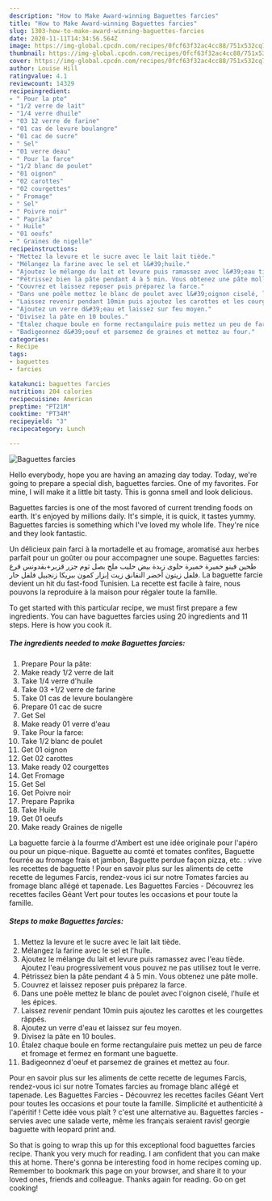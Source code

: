 ```yaml
---
description: "How to Make Award-winning Baguettes farcies"
title: "How to Make Award-winning Baguettes farcies"
slug: 1303-how-to-make-award-winning-baguettes-farcies
date: 2020-11-11T14:34:56.564Z
image: https://img-global.cpcdn.com/recipes/0fcf63f32ac4cc88/751x532cq70/baguettes-farcies-photo-principale-de-la-recette.jpg
thumbnail: https://img-global.cpcdn.com/recipes/0fcf63f32ac4cc88/751x532cq70/baguettes-farcies-photo-principale-de-la-recette.jpg
cover: https://img-global.cpcdn.com/recipes/0fcf63f32ac4cc88/751x532cq70/baguettes-farcies-photo-principale-de-la-recette.jpg
author: Louise Hill
ratingvalue: 4.1
reviewcount: 14329
recipeingredient:
- " Pour la pte"
- "1/2 verre de lait"
- "1/4 verre dhuile"
- "03 12 verre de farine"
- "01 cas de levure boulangre"
- "01 cac de sucre"
- " Sel"
- "01 verre deau"
- " Pour la farce"
- "1/2 blanc de poulet"
- "01 oignon"
- "02 carottes"
- "02 courgettes"
- " Fromage"
- " Sel"
- " Poivre noir"
- " Paprika"
- " Huile"
- "01 oeufs"
- " Graines de nigelle"
recipeinstructions:
- "Mettez la levure et le sucre avec le lait lait tiède."
- "Mélangez la farine avec le sel et l&#39;huile."
- "Ajoutez le mélange du lait et levure puis ramassez avec l&#39;eau tiède. Ajoutez l&#39;eau progressivement vous pouvez ne pas utilisez tout le verre."
- "Pétrissez bien la pâte pendant 4 à 5 min. Vous obtenez une pâte molle."
- "Couvrez et laissez reposer puis préparez la farce."
- "Dans une poêle mettez le blanc de poulet avec l&#39;oignon ciselé, l&#39;huile et les épices."
- "Laissez revenir pendant 10min puis ajoutez les carottes et les courgettes râppés."
- "Ajoutez un verre d&#39;eau et laissez sur feu moyen."
- "Divisez la pâte en 10 boules."
- "Étalez chaque boule en forme rectangulaire puis mettez un peu de farce et fromage et fermez en formant une baguette."
- "Badigeonnez d&#39;oeuf et parsemez de graines et mettez au four."
categories:
- Recipe
tags:
- baguettes
- farcies

katakunci: baguettes farcies 
nutrition: 204 calories
recipecuisine: American
preptime: "PT21M"
cooktime: "PT34M"
recipeyield: "3"
recipecategory: Lunch

---
```



![Baguettes farcies](https://img-global.cpcdn.com/recipes/0fcf63f32ac4cc88/751x532cq70/baguettes-farcies-photo-principale-de-la-recette.jpg)

Hello everybody, hope you are having an amazing day today. Today, we're going to prepare a special dish, baguettes farcies. One of my favorites. For mine, I will make it a little bit tasty. This is gonna smell and look delicious.

Baguettes farcies is one of the most favored of current trending foods on earth. It's enjoyed by millions daily. It's simple, it is quick, it tastes yummy. Baguettes farcies is something which I've loved my whole life. They're nice and they look fantastic.

Un délicieux pain farci à la mortadelle et au fromage, aromatisé aux herbes parfait pour un goûter ou pour accompagner une soupe. Baguettes farcies: طحين فينو خميرة خميرة حلوى زبدة بيض حليب ملح بصل ثوم جزر قزبر+بقدونس قرع فلفل زيتون أخضر النقانق زيت إبزار كمون ببريكا زنجبيل فلفل حار. La baguette farcie devient un hit du fast-food Tunisien. La recette est facile à faire, nous pouvons la reproduire à la maison pour régaler toute la famille.


To get started with this particular recipe, we must first prepare a few ingredients. You can have baguettes farcies using 20 ingredients and 11 steps. Here is how you cook it.

<!--inarticleads1-->

##### The ingredients needed to make Baguettes farcies:

1. Prepare  Pour la pâte:
1. Make ready 1/2 verre de lait
1. Take 1/4 verre d&#39;huile
1. Take 03 +1/2 verre de farine
1. Take 01 cas de levure boulangère
1. Prepare 01 cac de sucre
1. Get  Sel
1. Make ready 01 verre d&#39;eau
1. Take  Pour la farce:
1. Take 1/2 blanc de poulet
1. Get 01 oignon
1. Get 02 carottes
1. Make ready 02 courgettes
1. Get  Fromage
1. Get  Sel
1. Get  Poivre noir
1. Prepare  Paprika
1. Take  Huile
1. Get 01 oeufs
1. Make ready  Graines de nigelle


La baguette farcie à la fourme d&#39;Ambert est une idée originale pour l&#39;apéro ou pour un pique-nique. Baguette au comté et tomates confites, Baguette fourrée au fromage frais et jambon, Baguette perdue façon pizza, etc. : vive les recettes de baguette ! Pour en savoir plus sur les aliments de cette recette de legumes Farcis, rendez-vous ici sur notre Tomates farcies au fromage blanc allégé et tapenade. Les Baguettes Farcies - Découvrez les recettes faciles Géant Vert pour toutes les occasions et pour toute la famille. 

<!--inarticleads2-->

##### Steps to make Baguettes farcies:

1. Mettez la levure et le sucre avec le lait lait tiède.
1. Mélangez la farine avec le sel et l&#39;huile.
1. Ajoutez le mélange du lait et levure puis ramassez avec l&#39;eau tiède. Ajoutez l&#39;eau progressivement vous pouvez ne pas utilisez tout le verre.
1. Pétrissez bien la pâte pendant 4 à 5 min. Vous obtenez une pâte molle.
1. Couvrez et laissez reposer puis préparez la farce.
1. Dans une poêle mettez le blanc de poulet avec l&#39;oignon ciselé, l&#39;huile et les épices.
1. Laissez revenir pendant 10min puis ajoutez les carottes et les courgettes râppés.
1. Ajoutez un verre d&#39;eau et laissez sur feu moyen.
1. Divisez la pâte en 10 boules.
1. Étalez chaque boule en forme rectangulaire puis mettez un peu de farce et fromage et fermez en formant une baguette.
1. Badigeonnez d&#39;oeuf et parsemez de graines et mettez au four.


Pour en savoir plus sur les aliments de cette recette de legumes Farcis, rendez-vous ici sur notre Tomates farcies au fromage blanc allégé et tapenade. Les Baguettes Farcies - Découvrez les recettes faciles Géant Vert pour toutes les occasions et pour toute la famille. Simplicité et authenticité à l&#39;apéritif ! Cette idée vous plaît ? c&#39;est une alternative au. Baguettes farcies - servies avec une salade verte, même les français seraient ravis! georgie baguette with leopard print and. 

So that is going to wrap this up for this exceptional food baguettes farcies recipe. Thank you very much for reading. I am confident that you can make this at home. There's gonna be interesting food in home recipes coming up. Remember to bookmark this page on your browser, and share it to your loved ones, friends and colleague. Thanks again for reading. Go on get cooking!
